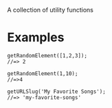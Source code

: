 A collection of utility functions

# Examples

```
getRandomElement([1,2,3]);
//=> 2
```

```
getRandomElement(1,10);
//=>4

```
```
getURLSlug('My Favorite Songs');
//=> 'my-favorite-songs'
```